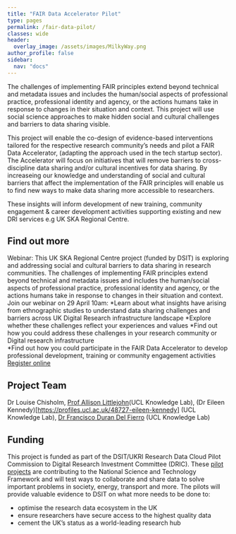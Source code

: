 ```yaml
---
title: "FAIR Data Accelerator Pilot"
type: pages
permalink: /fair-data-pilot/
classes: wide
header:
  overlay_image: /assets/images/MilkyWay.png
author_profile: false
sidebar: 
  nav: "docs"
---
```

The challenges of implementing FAIR principles extend beyond technical and metadata issues and includes the human/social aspects of professional practice, professional identity and agency, or the actions humans take in response to changes in their situation and context.  This project will use social science approaches to make hidden social and cultural challenges and barriers to data sharing visible.

This project will enable the co-design of evidence-based interventions tailored for the respective research community’s needs and pilot a FAIR Data Accelerator, (adapting the approach used in the tech startup sector). The Accelerator will focus on initiatives that will remove barriers to cross-discipline data sharing and/or cultural incentives for data sharing. By increaseing our knowledge and understanding of social and cultural barriers that affect the implementation of the FAIR principles will enable us to find new ways to make data sharing more accessible to researchers. 

These insights will inform development of new training, community engagement & career development activities supporting existing and new DRI services e.g UK SKA Regional Centre. 
## Find out more
 Webinar: This UK SKA Regional Centre project (funded by DSIT) is exploring and addressing social and cultural barriers to data sharing in research communities.  The challenges of implementing FAIR principles extend beyond technical and metadata issues and includes the human/social aspects of professional practice, professional identity and agency, or the actions humans take in response to changes in their situation and context.  
Join our webinar on 29 April 10am: 
*Learn about what insights have arising from ethnographic studies to understand data sharing challenges and barriers across UK Digital Research infrastructure landscape 
*Explore whether these challenges reflect your experiences and values 
*Find out how you could address these challenges in your research community or Digital research infrastructure    
*Find out how you could participate in the FAIR Data Accelerator to develop professional development, training or community engagement activities  <br>
[Register online](https://ucl.zoom.us/meeting/register/tJctfuyopzsjEt3UKmWr_-TAFcIdd2ERAL__#/registration)

## Project Team
Dr Louise Chisholm, [Prof Allison Littlejohn]([https://profiles.ucl.ac.uk/76327-allison-littlejohn])(UCL Knowledge Lab), (Dr Eileen Kennedy)[https://profiles.ucl.ac.uk/48727-eileen-kennedy] (UCL Knowledge Lab), [Dr Francisco Duran Del Fierro](https://profiles.ucl.ac.uk/69380-francisco-duran-del-fierro) (UCL Knowledge Lab) 
  
## Funding
This project is funded as part of the DSIT/UKRI Research Data Cloud Pilot Commission to Digital Research Investment Committee (DRIC). These [pilot projects](https://www.ukri.org/news/pilot-projects-will-aid-better-and-safer-use-of-data-in-research/) are contributing to the National Science and Technology Framework and will test ways to collaborate and share data to solve important problems in society, energy, transport and more.  The pilots will provide valuable evidence to DSIT on what more needs to be done to: 
- optimise the research data ecosystem in the UK 
- ensure researchers have secure access to the highest quality data 
- cement the UK’s status as a world-leading research hub 
   
 
